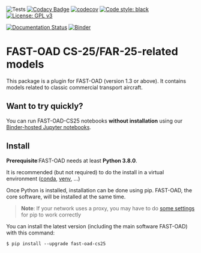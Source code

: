 ![Tests](https://github.com/fast-aircraft-design/FAST-OAD_CS25/workflows/Tests/badge.svg)
[![Codacy Badge](https://app.codacy.com/project/badge/Grade/06d1fb8ee5c3429cb3cbb165413187bc)](https://www.codacy.com/gh/fast-aircraft-design/FAST-OAD_CS25/dashboard?utm_source=github.com&amp;utm_medium=referral&amp;utm_content=fast-aircraft-design/FAST-OAD_CS25&amp;utm_campaign=Badge_Grade)
[![codecov](https://codecov.io/gh/fast-aircraft-design/FAST-OAD_CS25/branch/main/graph/badge.svg?token=91CIX996RD)](https://codecov.io/gh/fast-aircraft-design/FAST-OAD_CS25)
[![Code style: black](https://img.shields.io/badge/code%20style-black-000000.svg)](https://github.com/psf/black)
[![License: GPL v3](https://img.shields.io/badge/License-GPLv3-blue.svg)](https://www.gnu.org/licenses/gpl-3.0)

[![Documentation Status](https://readthedocs.org/projects/fast-oad-cs25/badge/?version=stable)](https://fast-oad-cs25.readthedocs.io/)
[![Binder](https://mybinder.org/badge_logo.svg)](https://mybinder.org/v2/gh/fast-aircraft-design/FAST-OAD_CS25.git/latest-release?urlpath=lab%2Ftree%2Fsrc%2Ffastoad_cs25%2Fnotebooks)


FAST-OAD CS-25/FAR-25-related models
====================================

This package is a plugin for FAST-OAD (version 1.3 or above). It contains models related to classic
commercial transport aircraft.

Want to try quickly?
--------------------
You can run FAST-OAD-CS25 notebooks **without installation** using our
[Binder-hosted Jupyter notebooks](https://mybinder.org/v2/gh/fast-aircraft-design/FAST-OAD_CS25.git/latest-release?filepath=src%2Ffastoad_cs25%2Fnotebooks).


Install
-------

**Prerequisite**:FAST-OAD needs at least **Python 3.8.0**.

It is recommended (but not required) to do the install in a virtual
environment ([conda](https://docs.conda.io/en/latest/),
[venv](https://docs.python.org/3.7/library/venv.html), ...)

Once Python is installed, installation can be done using pip. FAST-OAD, the core software, will be
installed at the same time.

> **Note**: If your network uses a proxy, you may have to do [some
> settings](https://pip.pypa.io/en/stable/user_guide/#using-a-proxy-server)
> for pip to work correctly

You can install the latest version (including the main software FAST-OAD) with this command:

``` {.bash}
$ pip install --upgrade fast-oad-cs25
```
